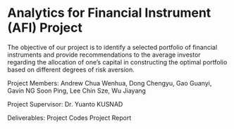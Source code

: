 # Analytics for Financial Instrument (AFI) Project
The objective of our project is to identify a selected portfolio of financial instruments and provide recommendations to the average investor regarding the allocation of one’s capital in constructing the optimal portfolio based on different degrees of risk aversion. 

Project Members: 
  Andrew Chua Wenhua, 
  Dong Chengyu,
  Gao Guanyi, 
  Gavin NG Soon Ping,
  Lee Chin Sze, 
  Wu Jiayang

Project Supervisor: Dr. Yuanto KUSNAD

Deliverables:
  Project Codes
  Project Report
